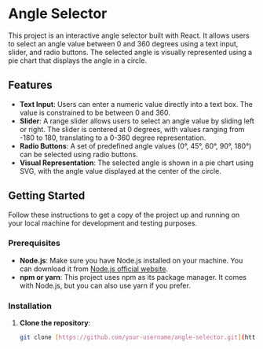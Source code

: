 # Angle Selector

This project is an interactive angle selector built with React. It allows users to select an angle value between 0 and 360 degrees using a text input, slider, and radio buttons. The selected angle is visually represented using a pie chart that displays the angle in a circle.

## Features

- **Text Input**: Users can enter a numeric value directly into a text box. The value is constrained to be between 0 and 360.
- **Slider**: A range slider allows users to select an angle value by sliding left or right. The slider is centered at 0 degrees, with values ranging from -180 to 180, translating to a 0-360 degree representation.
- **Radio Buttons**: A set of predefined angle values (0°, 45°, 60°, 90°, 180°) can be selected using radio buttons.
- **Visual Representation**: The selected angle is shown in a pie chart using SVG, with the angle value displayed at the center of the circle.

## Getting Started

Follow these instructions to get a copy of the project up and running on your local machine for development and testing purposes.

### Prerequisites

- **Node.js**: Make sure you have Node.js installed on your machine. You can download it from [Node.js official website](https://nodejs.org/).
- **npm or yarn**: This project uses npm as its package manager. It comes with Node.js, but you can also use yarn if you prefer.

### Installation

1. **Clone the repository**:

   ```bash
   git clone [https://github.com/your-username/angle-selector.git](https://github.com/RavindranAbilash/angle-selector-react.git)
